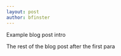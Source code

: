 ```yaml
---
layout: post
author: bfinster
---
```

Example blog post intro

The rest of the blog post after the first para
